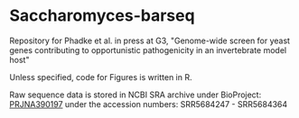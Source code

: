 # Saccharomyces-barseq
Repository for Phadke et al. in press at G3, "Genome-wide screen for yeast genes contributing to opportunistic pathogenicity in an invertebrate model host"

Unless specified, code for Figures is written in R.

Raw sequence data is stored in NCBI SRA archive under BioProject: [PRJNA390197](https://www.ncbi.nlm.nih.gov/bioproject/?term=PRJNA390179)
under the accession numbers: SRR5684247 - SRR5684364

